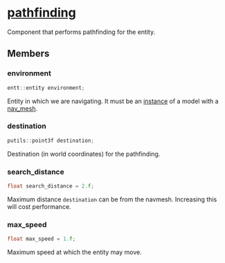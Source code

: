 # [pathfinding](pathfinding.hpp)

Component that performs pathfinding for the entity.

## Members

### environment

```cpp
entt::entity environment;
```
Entity in which we are navigating. It must be an [instance](instance.md) of a model with a [nav_mesh](nav_mesh.md).

### destination

```cpp
putils::point3f destination;
```
Destination (in world coordinates) for the pathfinding.

### search_distance

```cpp
float search_distance = 2.f;
```
Maximum distance `destination` can be from the navmesh. Increasing this will cost performance.

### max_speed

```cpp
float max_speed = 1.f;
```

Maximum speed at which the entity may move.